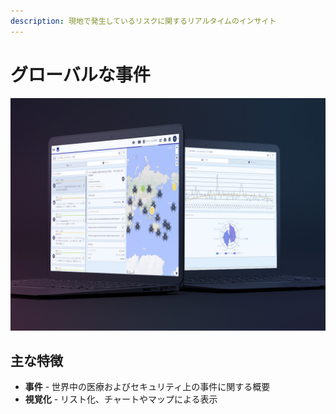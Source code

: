 ```yaml
---
description: 現地で発生しているリスクに関するリアルタイムのインサイト
---
```


# グローバルな事件

![](../.gitbook/assets/ge-cover%20%282%29.jpg)

## 主な特徴

* **事件** - 世界中の医療およびセキュリティ上の事件に関する概要
* **視覚化** -  リスト化、チャートやマップによる表示

